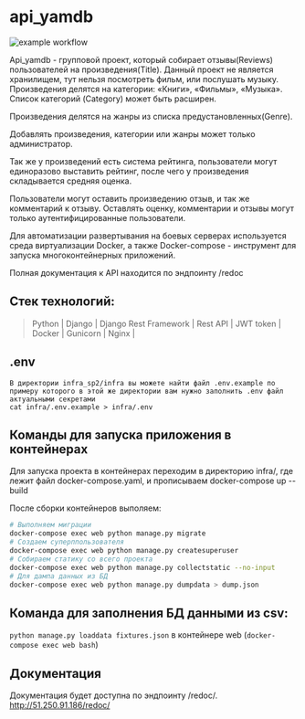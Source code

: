 # api_yamdb
![example workflow](https://github.com/loren166/yamdb_final/actions/workflows/yamdb_workflow.yml/badge.svg)

Api_yamdb - групповой проект, который собирает отзывы(Reviews) пользователей на произведения(Title). Данный проект не является хранилищем, тут нельзя посмотреть фильм, или послушать музыку. Произведения делятся на категории: «Книги», «Фильмы», «Музыка». Список категорий (Category) может быть расширен.

Произведения делятся на жанры из списка предустановленных(Genre).

Добавлять произведения, категории или жанры может только администратор.

Так же у произведений есть система рейтинга, пользователи могут единоразово выставить рейтинг, после чего у произведения складывается средняя оценка.

Пользователи могут оставить произведению отзыв, и так же комментарий к отзыву. Оставлять оценку, комментарии и отзывы могут только аутентифицированные пользователи.

Для автоматизации развертывания на боевых серверах используется среда виртуализации Docker, а также Docker-compose - инструмент для запуска многоконтейнерных приложений.

Полная документация к API находится по эндпоинту /redoc

## Стек технологий:
>Python | 
>Django | 
>Django Rest Framework | 
>Rest API | 
>JWT token | 
>Docker |
>Gunicorn |
>Nginx |

## .env
```
В директории infra_sp2/infra вы можете найти файл .env.example по примеру которого в этой же директории вам нужно заполнить .env файл актуальными секретами
cat infra/.env.example > infra/.env
```

## Команды для запуска приложения в контейнерах
Для запуска проекта в контейнерах переходим в директорию infra/, где лежит файл docker-compose.yaml, и прописываем docker-compose up --build

После сборки контейнеров выполяем:
```bash
# Выполняем миграции
docker-compose exec web python manage.py migrate
# Создаем суперппользователя
docker-compose exec web python manage.py createsuperuser
# Собираем статику со всего проекта
docker-compose exec web python manage.py collectstatic --no-input
# Для дампа данных из БД
docker-compose exec web python manage.py dumpdata > dump.json
```

## Команда для заполнения БД данными из csv:
```python manage.py loaddata fixtures.json``` в контейнере web (```docker-compose exec web bash```)

## Документация
Документация будет доступна по эндпоинту /redoc/.
http://51.250.91.186/redoc/
